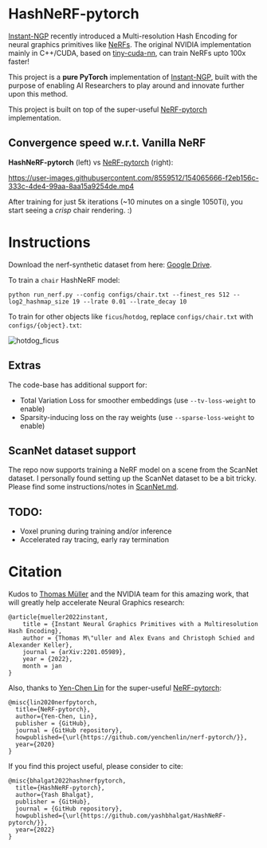 # HashNeRF-pytorch
[Instant-NGP](https://github.com/NVlabs/instant-ngp) recently introduced a Multi-resolution Hash Encoding for neural graphics primitives like [NeRFs](https://www.matthewtancik.com/nerf). The original NVIDIA implementation mainly in C++/CUDA, based on [tiny-cuda-nn](https://github.com/NVlabs/tiny-cuda-nn), can train NeRFs upto 100x faster!

This project is a **pure PyTorch** implementation of [Instant-NGP](https://github.com/NVlabs/instant-ngp), built with the purpose of enabling AI Researchers to play around and innovate further upon this method.

This project is built on top of the super-useful [NeRF-pytorch](https://github.com/yenchenlin/nerf-pytorch) implementation.

## Convergence speed w.r.t. Vanilla NeRF
**HashNeRF-pytorch** (left) vs [NeRF-pytorch](https://github.com/yenchenlin/nerf-pytorch) (right):

https://user-images.githubusercontent.com/8559512/154065666-f2eb156c-333c-4de4-99aa-8aa15a9254de.mp4

After training for just 5k iterations (~10 minutes on a single 1050Ti), you start seeing a _crisp_ chair rendering. :)

# Instructions
Download the nerf-synthetic dataset from here: [Google Drive](https://drive.google.com/drive/folders/1JDdLGDruGNXWnM1eqY1FNL9PlStjaKWi).

To train a `chair` HashNeRF model:
```
python run_nerf.py --config configs/chair.txt --finest_res 512 --log2_hashmap_size 19 --lrate 0.01 --lrate_decay 10
```

To train for other objects like `ficus`/`hotdog`, replace `configs/chair.txt` with `configs/{object}.txt`:

![hotdog_ficus](https://user-images.githubusercontent.com/8559512/154066554-d3656d4a-1738-427c-982d-3ef4e4071969.gif)

## Extras
The code-base has additional support for:
* Total Variation Loss for smoother embeddings (use `--tv-loss-weight` to enable)
* Sparsity-inducing loss on the ray weights (use `--sparse-loss-weight` to enable)

## ScanNet dataset support
The repo now supports training a NeRF model on a scene from the ScanNet dataset. I personally found setting up the ScanNet dataset to be a bit tricky. Please find some instructions/notes in [ScanNet.md](ScanNet.md).


## TODO:
* Voxel pruning during training and/or inference
* Accelerated ray tracing, early ray termination


# Citation
Kudos to [Thomas Müller](https://tom94.net/) and the NVIDIA team for this amazing work, that will greatly help accelerate Neural Graphics research:
```
@article{mueller2022instant,
    title = {Instant Neural Graphics Primitives with a Multiresolution Hash Encoding},
    author = {Thomas M\"uller and Alex Evans and Christoph Schied and Alexander Keller},
    journal = {arXiv:2201.05989},
    year = {2022},
    month = jan
}
```

Also, thanks to [Yen-Chen Lin](https://yenchenlin.me/) for the super-useful [NeRF-pytorch](https://github.com/yenchenlin/nerf-pytorch):
```
@misc{lin2020nerfpytorch,
  title={NeRF-pytorch},
  author={Yen-Chen, Lin},
  publisher = {GitHub},
  journal = {GitHub repository},
  howpublished={\url{https://github.com/yenchenlin/nerf-pytorch/}},
  year={2020}
}
```

If you find this project useful, please consider to cite:
```
@misc{bhalgat2022hashnerfpytorch,
  title={HashNeRF-pytorch},
  author={Yash Bhalgat},
  publisher = {GitHub},
  journal = {GitHub repository},
  howpublished={\url{https://github.com/yashbhalgat/HashNeRF-pytorch/}},
  year={2022}
}
```
